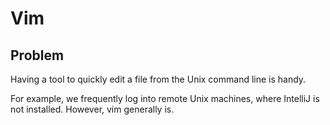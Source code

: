 # Vim

## Problem

Having a tool to quickly edit a file from the Unix command line is handy.

For example, we frequently log into remote Unix machines, where IntelliJ is not installed. However, vim generally is.
